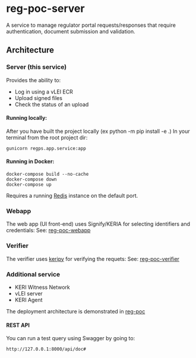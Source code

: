 # reg-poc-server
A service to manage regulator portal requests/responses that require authentication, document submission and validation. 

## Architecture

### Server (this service)
Provides the ability to:
* Log in using a vLEI ECR
* Upload signed files
* Check the status of an upload

#### Running locally:
After you have built the project locally (ex python -m pip install -e .)
In your terminal from the root project dir:

``` 
gunicorn regps.app.service:app
```

#### Running in Docker:
```
docker-compose build --no-cache
docker-compose down
docker-compose up
```

Requires a running [Redis](https://redis.io/) instance on the default port. 

### Webapp
The web app (UI front-end) uses Signify/KERIA for selecting identifiers and credentials:
See: [reg-poc-webapp](https://github.com/GLEIF-IT/reg-poc-webapp)

### Verifier
The verifier uses [keripy](https://github.com/WebOfTRust/keripy) for verifying the requets:
See: [reg-poc-verifier](https://github.com/GLEIF-IT/reg-poc-verifier)

### Additional service
* KERI Witness Network
* vLEI server
* KERI Agent

The deployment architecture is demonstrated in [reg-poc](https://github.com/GLEIF-IT/reg-poc)

#### REST API
 You can run a test query using Swagger by going to:
 ```
 http://127.0.0.1:8000/api/doc#
 ```

